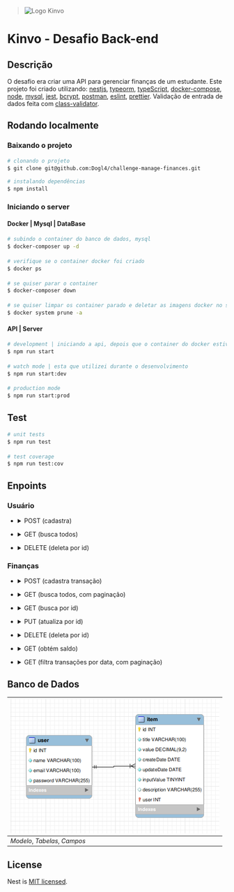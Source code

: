 
> ![Logo Kinvo](https://github.com/cbfranca/kinvo-front-end-test/blob/master/logo.svg)


# Kinvo - Desafio Back-end

## Descrição

O desafio era criar uma API para gerenciar finanças de um estudante. Este projeto foi criado utilizando: [nestjs](https://docs.nestjs.com/#alternatives "doc nestjs"), [typeorm](https://typeorm.io/ "doc typeorm"), [typeScript](https://www.typescriptlang.org/ "doc typescript"), [docker-compose](https://docs.docker.com/compose/overview/ "doc docker-compose"), [node](https://nodejs.org/en/ "doc node"), [mysql](https://www.mysql.com/ "doc mysql"), [jest](https://jestjs.io/ "doc jest"), [bcrypt](https://www.npmjs.com/package/bcrypt "doc bcrypt"), [postman](https://www.postman.com/ "doc postman"), [eslint](https://eslint.org/ "doc eslint"), [prettier](https://prettier.io/ "doc prettier"). Validação de entrada de dados feita com [class-validator](https://www.npmjs.com/package/class-validator "docs class-validator").

## Rodando localmente

### Baixando o projeto

```bash
# clonando o projeto
$ git clone git@github.com:Dogl4/challenge-manage-finances.git
```

```bash
# instalando dependências
$ npm install
```

### Iniciando o server

#### Docker | Mysql | DataBase

```bash
# subindo o container do banco de dados, mysql
$ docker-composer up -d

# verifique se o container docker foi criado
$ docker ps

# se quiser parar o container
$ docker-composer down

# se quiser limpar os container parado e deletar as imagens docker no seu ps
$ docker system prune -a
```

#### API | Server

```bash
# development | iniciando a api, depois que o container do docker estiver ativo
$ npm run start

# watch mode | esta que utilizei durante o desenvolvimento
$ npm run start:dev

# production mode
$ npm run start:prod
```

## Test

```bash
# unit tests
$ npm run test

# test coverage
$ npm run test:cov
```

## Enpoints

### Usuário

- <details>
      <summary>POST (cadastra)</summary>

  - Url:
     - `/user`
     - Exemplo: `http://localhost:3000/user`

  - Request:
    - Body

        ```json
        {
            "name": "Dogl4",
            "email": "doougllas@kinvo.com",
            "password": "123456"
        }
        ```

  - Response: 
    - Status: `201 Created`
    - Body

      ```json
      {
          "message": "User created successfully"
      }
      ```

</details>

- <details>
      <summary>GET (busca todos)</summary>

  - Url:
     - `/user`
     - Exemplo: `http://localhost:3000/user`

  - Response: 
    - Status: `200 OK`
    - Body

      ```json
      [
          {
              "id": 1,
              "name": "Dogl4",
              "email": "dogla@email.com",
              "password": "$2b$08$xO6ttGh0dmnBjDtIwR7gguETGOEACwquyE.RhzvP.E32zzy5FxEEO"
          }
      ]
      ```

</details>

- <details>
      <summary>DELETE (deleta por id)</summary>

  - Url:
    - `/user/:id`
    - Exemplo: `http://localhost:3000/user/1`

  - Response: 
    - Status: `204 No Content`

</details>

### Finanças

- <details>
      <summary>POST (cadastra transação)</summary>

  - Nota: somente cria se o campo `user` estiver um id de usuário for valido no banco de dados, então tem que cadastrar um usuário primeiro e obter o id dele para criar o item(transação). O campo `inputValue` é um booleano, se for true é uma transação de entrada, se for false é uma transação de saída.

  - Url:
     - `/item`
     - Exemplo: `http://localhost:3000/item`

  - Request:
    - Body

        ```json
        {
            "title": "Salário",
            "value": 3000.1,
            "inputValue": true,
            "user": 1
        }
        ```

  - Response: 
    - Status: `201 Created`
    - Body

      ```json
      {
          "createdDate": "2022-07-10T05:03:45.344Z",
          "title": "Salário",
          "value": "3000.1",
          "inputValue": true,
          "user": 1,
          "updatedDate": null,
          "id": 8,
          "description": ""
      }
      ```

</details>

- <details>
      <summary>GET (busca todos, com paginação)</summary>

  - Nota: page e limit é opcional, onde page é a página e limit é o limite de itens por página. O padrão é page 1 e limit 10, se não informar page ou limit.

  - Url:
     - `/item` ou `/item?&page=page&limit=limit`
     - Exemplo: `http://localhost:3000/item`
     - Exemplo: `http://localhost:3000/item?&page=1&limit=200`

  - Response: 
    - Status: `200 OK`
    - Body

      ```json
      {
          "infoPage": {
              "totalPage": 1,
              "currentPage": 1,
              "totalItems": 1,
              "itemsPerPage": 10
          },
          "data": [
              {
                  "id": 8,
                  "title": "Salário",
                  "value": "3000.1",
                  "createdDate": "2022-07-10 05:03:45.344",
                  "updatedDate": null,
                  "inputValue": true,
                  "description": ""
              }
          ]
      }
      ```

</details>

- <details>
      <summary>GET (busca por id)</summary>

  - Url:
    - `/item/:id`
    - Exemplo: `http://localhost:3000/item/1`

  - Response: 
    - Status: `200 OK`
    - Body

      ```json
      {
          "infoPage": {
              "totalPage": 1,
              "currentPage": 1,
              "totalItems": 1,
              "itemsPerPage": 10
          },
          "data": [
              {
                  "id": 1,
                  "title": "Salário",
                  "value": "3000.1",
                  "createdDate": "2022-07-10 05:03:45.344",
                  "updatedDate": null,
                  "inputValue": true,
                  "description": ""
              }
          ]
      }
      ```

</details>

- <details>
      <summary>PUT (atualiza por id)</summary>

  - Url:
    - `/item/:id`
    - Exemplo: `http://localhost:3000/item/1`

  - Request:
    - Params, exemplo: `/item/1`
    - Body

        ```json
        {
            "title": "Comida",
            "value": 20.05,
            "inputValue": false,
            "user": 1
        }
        ```

  - Response: 
    - Status: `202 Accepted`
    - Body

      ```json
        {
            "id": 1,
            "title": "Comida",
            "value": "20.05",
            "createdDate": "2022-07-10 05:28:11.485",
            "updatedDate": "2022-07-10 05:29:19.876",
            "inputValue": false,
            "description": ""
        }
      ```

</details>

- <details>
      <summary>DELETE (deleta por id)</summary>

  - Url:
    - `/item/:id`
    - Exemplo: `http://localhost:3000/item/1`

  - Request:
    - Params, exemplo: `/item/1`

  - Response: 
    - Status: `204 No Content`

</details>

- <details>
      <summary>GET (obtém saldo)</summary>

  - Url:
    - `/item/balance`
    - Exemplo: `http://localhost:3000/item/balance`

  - Response: 
    - Status: `200 OK`
    - Body

      ```json
      {
          "balance": 0
      }
      ```

      ```json
      {
          "balance": 3000.1
      }
      ```

</details>

- <details>
      <summary>GET (filtra transações por data, com paginação)</summary>

  - Nota: page e limit é opcional, onde page é a página e limit é o limite de itens por página. O padrão é page 1 e limit 10, se não informar page ou limit.

  - Url:
    - `/item/filterByDate/:dateInit/to/:dateEnd` ou `/item/filterByDate/:dateInit/to/:dateEnd?&page=page&limit=limit`
    - Exemplo: `http://localhost:3000/item/filterByDate/2020-07-10/to/2020-07-10`
    - Exemplo: `http://localhost:3000/item/filterByDate/2020-07-10/to/2020-07-10?&page=1&limit=200`

  - Response:
    - Status: `202 Accepted`
    - Body

      ```json
      {
          "infoPage": {
              "totalPage": 1,
              "currentPage": 1,
              "totalItems": 5,
              "itemsPerPage": 200
          },
          "data": [
              {
                  "id": 6,
                  "title": "Salário",
                  "value": "3000.1",
                  "createdDate": "2022-07-10 05:42:56.588",
                  "updatedDate": null,
                  "inputValue": true,
                  "description": ""
              },
              {
                  "id": 7,
                  "title": "Salário",
                  "value": "3000.1",
                  "createdDate": "2022-07-10 05:42:57.163",
                  "updatedDate": null,
                  "inputValue": true,
                  "description": ""
              },
              {
                  "id": 8,
                  "title": "Salário",
                  "value": "3000.1",
                  "createdDate": "2022-07-10 05:42:57.673",
                  "updatedDate": null,
                  "inputValue": true,
                  "description": ""
              },
              {
                  "id": 9,
                  "title": "Salário",
                  "value": "3000.1",
                  "createdDate": "2022-07-10 05:42:59.691",
                  "updatedDate": null,
                  "inputValue": true,
                  "description": ""
              },
              {
                  "id": 10,
                  "title": "Salário",
                  "value": "3000.1",
                  "createdDate": "2022-07-10 05:43:00.472",
                  "updatedDate": null,
                  "inputValue": true,
                  "description": ""
              }
          ]
      }
      ```

</details>

## Banco de Dados

| ![Banco de Dados](./image/database.png) |
|-----------------------------------------|
| _Modelo_,  _Tabelas_,  _Campos_         |
## License

  Nest is [MIT licensed](https://github.com/nestjs/nest/blob/master/LICENSE).